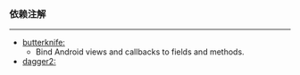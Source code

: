 ### 依赖注解
  ---




* [butterknife:](https://github.com/JakeWharton/butterknife)
    * Bind Android views and callbacks to fields and methods. 
* [dagger2:](https://github.com/google/dagger)
